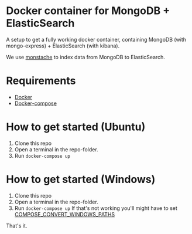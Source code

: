 # Docker container for MongoDB + ElasticSearch

A setup to get a fully working docker container, containing MongoDB (with mongo-express) + ElasticSearch (with kibana).

We use [monstache](https://github.com/rwynn/monstache) to index data from MongoDB to ElasticSearch.

# Requirements
* [Docker](https://www.docker.com/)
* [Docker-compose](https://docs.docker.com/compose/install/)

# How to get started (Ubuntu)
1. Clone this repo
2. Open a terminal in the repo-folder.
3. Run `docker-compose up`

# How to get started (Windows)
1. Clone this repo
2. Open a terminal in the repo-folder.
3. Run `docker-compose up`
If that's not working you'll might have to set [COMPOSE_CONVERT_WINDOWS_PATHS](https://docs.docker.com/compose/reference/envvars/)


That's it.
